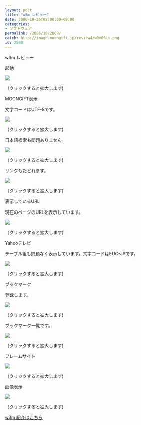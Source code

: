 ```yaml
---
layout: post
title: "w3m レビュー"
date: 2006-10-26T09:00:00+09:00
categories:
- ソフトウェア
permalink: /2006/10/2609/
catch: http://image.moongift.jp/review4/w3m06.s.png
id: 2598
---
```

w3m レビュー  
<!--more-->

起動

  

[![](http://image.moongift.jp/review4/w3m01.s.png)](http://image.moongift.jp/review4/w3m01.png)  
  
（クリックすると拡大します)

  

MOONGIFT表示

  

文字コードはUTF-8です。

  

[![](http://image.moongift.jp/review4/w3m02.s.png)](http://image.moongift.jp/review4/w3m02.png)  
  
（クリックすると拡大します)

  

日本語検索も問題ありません。

  

[![](http://image.moongift.jp/review4/w3m03.s.png)](http://image.moongift.jp/review4/w3m03.png)  
  
（クリックすると拡大します)

  

リンクもたどれます。

  

[![](http://image.moongift.jp/review4/w3m04.s.png)](http://image.moongift.jp/review4/w3m04.png)  
  
（クリックすると拡大します)

  

表示しているURL

  

現在のページのURLを表示しています。

  

[![](http://image.moongift.jp/review4/w3m05.s.png)](http://image.moongift.jp/review4/w3m05.png)  
  
（クリックすると拡大します)

  

Yahooテレビ

  

テーブル組も問題なく表示しています。文字コードはEUC-JPです。

  

[![](http://image.moongift.jp/review4/w3m06.s.png)](http://image.moongift.jp/review4/w3m06.png)  
  
（クリックすると拡大します)

  

ブックマーク

  

登録します。

  

[![](http://image.moongift.jp/review4/w3m07.s.png)](http://image.moongift.jp/review4/w3m07.png)  
  
（クリックすると拡大します)

  

ブックマーク一覧です。

  

[![](http://image.moongift.jp/review4/w3m08.s.png)](http://image.moongift.jp/review4/w3m08.png)  
  
（クリックすると拡大します)

  

フレームサイト

  

[![](http://image.moongift.jp/review4/w3m09.s.png)](http://image.moongift.jp/review4/w3m09.png)  
  
（クリックすると拡大します)

  

画像表示

  

[![](http://image.moongift.jp/review4/w3m10.s.png)](http://image.moongift.jp/review4/w3m10.png)  
  
（クリックすると拡大します)

  

[w3m 紹介はこちら](http://oss.moongift.jp/intro/i-2608.html)


